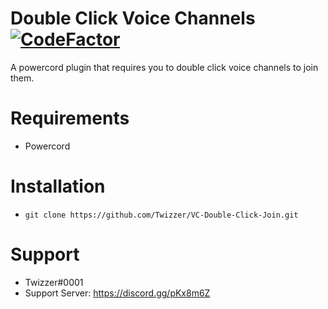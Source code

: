 # Double Click Voice Channels [![CodeFactor](https://www.codefactor.io/repository/github/hellbound1337/double-click-vc/badge)](https://www.codefactor.io/repository/github/hellbound1337/double-click-vc)

A powercord plugin that requires you to double click voice channels to join them.

# Requirements

-  Powercord

# Installation

-  `git clone https://github.com/Twizzer/VC-Double-Click-Join.git`

# Support

-  Twizzer#0001
-  Support Server: https://discord.gg/pKx8m6Z
